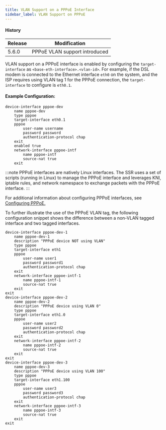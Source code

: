 ```yaml
---
title: VLAN Support on a PPPoE Interface
sidebar_label: VLAN Support on PPPoE
---
```


#### History

| Release | Modification                |
| ------- | --------------------------- |
| 5.6.0  | PPPoE VLAN support introduced |

VLAN support on a PPPoE interface is enabled by configuring the `target-interface` as `<base-eth-interface>.<vlan-id>`.  For example, if the DSL modem is connected to the Ethernet interface `eth0` on the system, and the ISP requires using VLAN tag 1 for the PPPoE connection, the `target-interface` to configure is `eth0.1`.

#### Example Configuration:

```
device-interface pppoe-dev
    name pppoe-dev
    type pppoe
    target-interface eth0.1
    pppoe
        user-name username
        password password
        authentication-protocol chap
    exit
    enabled true
    network-interface pppoe-intf
        name pppoe-intf
        source-nat true
    exit
```

:::note
PPPoE interfaces are natively Linux interfaces. The SSR uses a set of scripts (running in Linux) to manage the PPPoE interface and leverages KNI, iptable rules, and network namespace to exchange packets with the PPPoE interface.
:::

For additional information about configuring PPPoE interfaces, see [Configuring PPPoE.](howto_config_PPPoE.md)

To further illustrate the use of the PPPoE VLAN tag, the following configuration snippet shows the difference between a non-VLAN tagged interface and two tagged interfaces. 

```
device-interface pppoe-dev-1
    name pppoe-dev-1
    description "PPPoE device NOT using VLAN"
    type pppoe
    target-interface eth1
    pppoe
        user-name user1
        password password1
        authentication-protocol chap
    exit
    network-interface pppoe-intf-1
        name pppoe-intf-1
        source-nat true
    exit
exit
device-interface pppoe-dev-2
    name pppoe-dev-2
    description "PPPoE device using VLAN 0"
    type pppoe
    target-interface eth1.0
    pppoe
        user-name user2
        password password2
        authentication-protocol chap
    exit
    network-interface pppoe-intf-2
        name pppoe-intf-2
        source-nat true
    exit
exit
device-interface pppoe-dev-3
    name pppoe-dev-3
    description "PPPoE device using VLAN 100"
    type pppoe
    target-interface eth1.100
    pppoe
        user-name user3
        password password3
        authentication-protocol chap
    exit
    network-interface pppoe-intf-3
        name pppoe-intf-3
        source-nat true
    exit
exit
```

